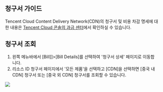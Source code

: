 ## 청구서 가이드
Tencent Cloud Content Delivery Network(CDN)의 청구서 및 비용 차감 명세에 대한 내용은 [Tencent Cloud 콘솔의 과금 센터](https://console.cloud.tencent.com/expense/bill/overview)에서 확인하실 수 있습니다.


## 청구서 조회
1. 왼쪽 메뉴바에서 [Bill]]>[Bill Details]를 선택하여 '청구서 상세' 페이지로 이동합니다.
2. 리소스 ID 청구서 페이지에서 '모든 제품'을 선택하고 [CDN]을 선택하면 [중국 내 CDN] 청구서 또는 [중국 외 CDN] 청구서를 조회할 수 있습니다.

![](https://main.qcloudimg.com/raw/1ec635a98593544b9d027cf704f91a6d.png)

 





